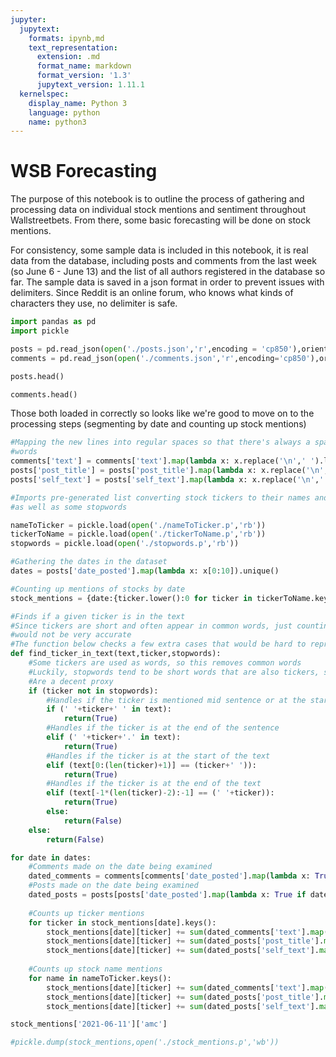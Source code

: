 ```yaml
---
jupyter:
  jupytext:
    formats: ipynb,md
    text_representation:
      extension: .md
      format_name: markdown
      format_version: '1.3'
      jupytext_version: 1.11.1
  kernelspec:
    display_name: Python 3
    language: python
    name: python3
---
```


# WSB Forecasting

The purpose of this notebook is to outline the process of gathering and processing data on individual stock mentions and sentiment throughout Wallstreetbets. From there, some basic forecasting will be done on stock mentions.

For consistency, some sample data is included in this notebook, it is real data from the database, including posts and comments from the last week (so June 6 - June 13) and the list of all authors registered in the database so far. The sample data is saved in a json format in order to prevent issues with delimiters. Since Reddit is an online forum, who knows what kinds of characters they use, no delimiter is safe.

```python
import pandas as pd
import pickle

posts = pd.read_json(open('./posts.json','r',encoding = 'cp850'),orient='index')
comments = pd.read_json(open('./comments.json','r',encoding='cp850'),orient='index')
```

```python
posts.head()
```

```python
comments.head()
```

Those both loaded in correctly so looks like we're good to move on to the processing steps (segmenting by date and counting up stock mentions)

```python
#Mapping the new lines into regular spaces so that there's always a space between 
#words
comments['text'] = comments['text'].map(lambda x: x.replace('\n',' ').lower())
posts['post_title'] = posts['post_title'].map(lambda x: x.replace('\n',' ').lower())
posts['self_text'] = posts['self_text'].map(lambda x: x.replace('\n',' ').lower())

```

```python
#Imports pre-generated list converting stock tickers to their names and vice versa
#as well as some stopwords

nameToTicker = pickle.load(open('./nameToTicker.p','rb'))
tickerToName = pickle.load(open('./tickerToName.p','rb'))
stopwords = pickle.load(open('./stopwords.p','rb'))
```

```python
#Gathering the dates in the dataset
dates = posts['date_posted'].map(lambda x: x[0:10]).unique()

#Counting up mentions of stocks by date
stock_mentions = {date:{ticker.lower():0 for ticker in tickerToName.keys() if (ticker==ticker)} for date in dates}
```

```python
#Finds if a given ticker is in the text
#Since tickers are short and often appear in common words, just counting up their direct appearances
#would not be very accurate
#The function below checks a few extra cases that would be hard to represent in just a lambda function
def find_ticker_in_text(text,ticker,stopwords):
    #Some tickers are used as words, so this removes common words
    #Luckily, stopwords tend to be short words that are also tickers, so typical NLP stopwords
    #Are a decent proxy
    if (ticker not in stopwords):
        #Handles if the ticker is mentioned mid sentence or at the start of a sentence
        if (' '+ticker+' ' in text):
            return(True)
        #Handles if the ticker is at the end of the sentence
        elif (' '+ticker+'.' in text):
            return(True)
        #Handles if the ticker is at the start of the text
        elif (text[0:(len(ticker)+1)] == (ticker+' ')):
            return(True)
        #Handles if the ticker is at the end of the text
        elif (text[-1*(len(ticker)-2):-1] == (' '+ticker)):
            return(True)
        else:
            return(False)
    else:
        return(False)
```

```python
for date in dates:
    #Comments made on the date being examined
    dated_comments = comments[comments['date_posted'].map(lambda x: True if date in x else False)]
    #Posts made on the date being examined
    dated_posts = posts[posts['date_posted'].map(lambda x: True if date in x else False)]
    
    #Counts up ticker mentions
    for ticker in stock_mentions[date].keys():
        stock_mentions[date][ticker] += sum(dated_comments['text'].map(lambda x: find_ticker_in_text(x,ticker,stopwords)))
        stock_mentions[date][ticker] += sum(dated_posts['post_title'].map(lambda x: find_ticker_in_text(x,ticker,stopwords)))
        stock_mentions[date][ticker] += sum(dated_posts['self_text'].map(lambda x: find_ticker_in_text(x,ticker,stopwords)))
        
    #Counts up stock name mentions
    for name in nameToTicker.keys():
        stock_mentions[date][ticker] += sum(dated_comments['text'].map(lambda x: find_ticker_in_text(x,name,stopwords)))
        stock_mentions[date][ticker] += sum(dated_posts['post_title'].map(lambda x: find_ticker_in_text(x,name,stopwords)))
        stock_mentions[date][ticker] += sum(dated_posts['self_text'].map(lambda x: find_ticker_in_text(x,name,stopwords)))
```

```python
stock_mentions['2021-06-11']['amc']
```

```python
#pickle.dump(stock_mentions,open('./stock_mentions.p','wb'))
```
